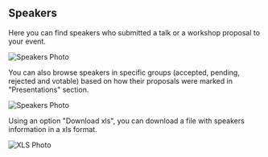 ## Speakers

Here you can find speakers who submitted a talk or a workshop proposal to your event.

![Speakers Photo](/images/speakers-new.svg)

You can also browse speakers in specific groups (accepted, pending, rejected and votable) based on how their proposals were marked in "Presentations" section.

![Speakers Photo](/images/speakers2.svg)

Using an option "Download xls", you can download a file with speakers information in a xls format.

![XLS Photo](/images/xls.svg)
